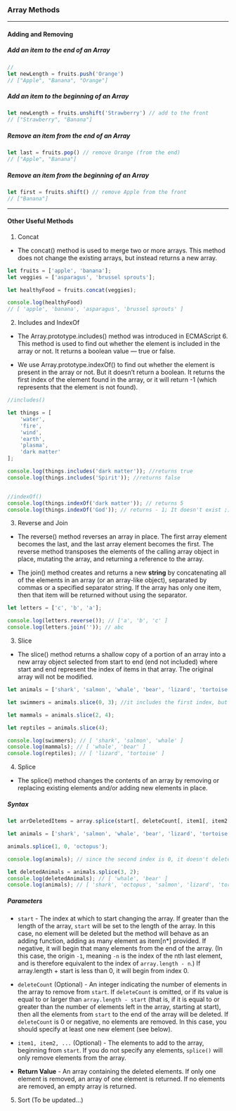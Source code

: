 ### Array Methods 
---
#### Adding and Removing

##### Add an item to the end of an Array

```javascript
//
let newLength = fruits.push('Orange')
// ["Apple", "Banana", "Orange"]
```

##### Add an item to the beginning of an Array

```javascript
let newLength = fruits.unshift('Strawberry') // add to the front
// ["Strawberry", "Banana"]
```

##### Remove an item from the end of an Array

```javascript
let last = fruits.pop() // remove Orange (from the end)
// ["Apple", "Banana"]
```
##### Remove an item from the beginning of an Array

```javascript
let first = fruits.shift() // remove Apple from the front
// ["Banana"]
```

-----
#### Other Useful Methods

1. Concat

* The concat() method is used to merge two or more arrays. This method does not change the existing arrays, but instead returns a new array.

```javascript
let fruits = ['apple', 'banana'];
let veggies = ['asparagus', 'brussel sprouts'];

let healthyFood = fruits.concat(veggies);

console.log(healthyFood) 
// [ 'apple', 'banana', 'asparagus', 'brussel sprouts' ]
```


2. Includes and IndexOf

* The Array.prototype.includes() method was introduced in ECMAScript 6. This method is used to find out whether the element is included in the array or not. It returns a boolean value — true or false.

* We use Array.prototype.indexOf() to find out whether the element is present in the array or not. But it doesn’t return a boolean. It returns the first index of the element found in the array, or it will return -1 (which represents that the element is not found).

```javascript
//includes()

let things = [
    'water',
    'fire',
    'wind',
    'earth',
    'plasma',
    'dark matter'
];

console.log(things.includes('dark matter')); //returns true
console.log(things.includes('Spirit')); //returns false


//indexOf()
console.log(things.indexOf('dark matter')); // returns 5
console.log(things.indexOf('God')); // returns - 1; It doesn't exist ;)
```

3. Reverse and Join

* The reverse() method reverses an array in place. The first array element becomes the last, and the last array element becomes the first. The reverse method transposes the elements of the calling array object in place, mutating the array, and returning a reference to the array.

* The join() method creates and returns a new **string** by concatenating all of the elements in an array (or an array-like object), separated by commas or a specified separator string. If the array has only one item, then that item will be returned without using the separator.

```javascript
let letters = ['c', 'b', 'a'];

console.log(letters.reverse()); // ['a', 'b', 'c' ]
console.log(letters.join('')); // abc
```


3. Slice

* The slice() method returns a shallow copy of a portion of an array into a new array object selected from start to end (end not included) where start and end represent the index of items in that array. The original array will not be modified.

```javascript
let animals = ['shark', 'salmon', 'whale', 'bear', 'lizard', 'tortoise'];

let swimmers = animals.slice(0, 3); //it includes the first index, but not the second (it goes up until 3)

let mammals = animals.slice(2, 4);

let reptiles = animals.slice(4);

console.log(swimmers); // [ 'shark', 'salmon', 'whale' ]
console.log(mammals); // [ 'whale', 'bear' ]
console.log(reptiles); // [ 'lizard', 'tortoise' ]
```

4. Splice

* The splice() method changes the contents of an array by removing or replacing existing elements and/or adding new elements in place.

##### Syntax
```javascript
let arrDeletedItems = array.splice(start[, deleteCount[, item1[, item2[, ...]]]])
```

```javascript
let animals = ['shark', 'salmon', 'whale', 'bear', 'lizard', 'tortoise'];

animals.splice(1, 0, 'octopus');

console.log(animals); // since the second index is 0, it doesn't delete anything

let deletedAnimals = animals.splice(3, 2);
console.log(deletedAnimals); // [ 'whale', 'bear' ]
console.log(animals); // [ 'shark', 'octopus', 'salmon', 'lizard', 'tortoise' ]
```

##### Parameters

* `start` - The index at which to start changing the array.
If greater than the length of the array, `start` will be set to the length of the array. In this case, no element will be deleted but the method will behave as an adding function, adding as many element as item[n*] provided.
If negative, it will begin that many elements from the end of the array. (In this case, the origin `-1`, meaning `-n` is the index of the nth last element, and is therefore equivalent to the index of `array.length - n`.)
If array.length + start is less than 0, it will begin from index 0.

* `deleteCount` (Optional) - An integer indicating the number of elements in the array to remove from `start`.
If `deleteCount` is omitted, or if its value is equal to or larger than `array.length - start` (that is, if it is equal to or greater than the number of elements left in the array, starting at start), then all the elements from `start` to the end of the array will be deleted. If `deleteCount` is 0 or negative, no elements are removed. In this case, you should specify at least one new element (see below).

* `item1, item2, ...` (Optional) - The elements to add to the array, beginning from `start`. If you do not specify any elements, `splice()` will only remove elements from the array.

* **Return Value** - An array containing the deleted elements.
If only one element is removed, an array of one element is returned.
If no elements are removed, an empty array is returned.

5. Sort (To be updated...)